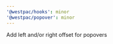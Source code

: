 ```yaml
---
'@westpac/hooks': minor
'@westpac/popover': minor
---
```


Add left and/or right offset for popovers
